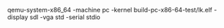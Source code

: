 qemu-system-x86_64 -machine pc -kernel build-pc-x86-64-test/lk.elf -display sdl -vga std -serial stdio